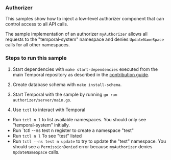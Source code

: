 ### Authorizer

This samples show how to inject a low-level authorizer component that can control access to all API calls.

The sample implementation of an authorizer `myAuthorizer` allows all requests to the "temporal-system" namespace and denies `UpdateNameSpace` calls for all other namespaces.

### Steps to run this sample
1. Start dependencies with `make start-dependencies` executed from the main Temporal repository as described in the [contribution guide](https://github.com/temporalio/temporal/blob/master/CONTRIBUTING.md#runing-server-locally).

2. Create database schema with `make install-schema`.

3. Start Temporal with the sample by running `go run authorizer/server/main.go`.

4. Use `tctl` to interact with Temporal

- Run `tctl n l` to list available namespaces. You should only see "temporal-system" initially.
- Run `tctl --ns test n register to create a namespace "test"
- Run `tctl n l` To see "test" listed
- Run `tctl --ns test n update` to try to update the "test" namespace. You should see a `PermissionDenied` error because `myAuthorizer` denies `UpdateNameSpace` calls.

